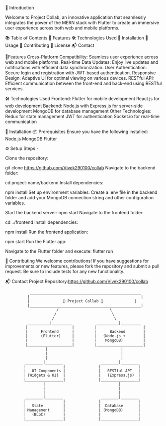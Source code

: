 
🚀 Introduction

Welcome to Project Collab, an innovative application that seamlessly integrates the power of the MERN stack with Flutter to create an immersive user experience across both web and mobile platforms.


📚 Table of Contents
🌈 Features
🛠️ Technologies Used
🔧 Installation
🚀 Usage
🤝 Contributing
📄 License
📬 Contact

🌈Features
Cross-Platform Compatibility: Seamless user experience across web and mobile platforms.
Real-time Data Updates: Enjoy live updates and notifications with efficient data synchronization.
User Authentication: Secure login and registration with JWT-based authentication.
Responsive Design: Adaptive UI for optimal viewing on various devices.
RESTful API: Efficient communication between the front-end and back-end using RESTful services.

🛠️ Technologies Used
Frontend:
Flutter for mobile development
React.js for web development
Backend:
Node.js with Express.js for server-side development
MongoDB for database management
Other Technologies:
Redux for state management
JWT for authentication
Socket.io for real-time communication

🔧 Installation
📦 Prerequisites
Ensure you have the following installed:
Node.js
MongoDB
Flutter

⚙️ Setup Steps - 

Clone the repository:

git clone https://github.com/Vivek290100/collab
Navigate to the backend folder:

cd project-name/backend
Install dependencies:

npm install
Set up environment variables: Create a .env file in the backend folder and add your MongoDB connection string and other configuration variables.

Start the backend server:
npm start
Navigate to the frontend folder:

cd ../frontend
Install dependencies:

npm install
Run the frontend application:

npm start
Run the Flutter app:

Navigate to the Flutter folder and execute:
flutter run

🤝 Contributing
We welcome contributions! If you have suggestions for improvements or new features, please fork the repository and submit a pull request. Be sure to include tests for any new functionality.

📬 Contact
Project Repository:https://github.com/Vivek290100/collab


               __________________________________________________
              |                                                  |
              |               🚀 Project Collab 🚀              |
              |__________________________________________________|
                           /                       \
                          /                         \
                         /                           \
              __________|_________           __________|_________
             |                    |         |                     |
             |      Frontend      |         |      Backend        |
             |      (Flutter)     |         |   (Node.js +        |
             |                    |         |    MongoDB)         |
             |____________________|         |_____________________|
                      |                                 |
                      |                                 |
                      |                                 |
             ________|________                 ________|________
            |                 |               |                 |
            |   UI Components |               |   RESTful API   |
            | (Widgets & UI)  |               |   (Express.js)  |
            |_________________|               |_________________|
                     |                                 |
                     |                                 |
                     |                                 |
             ________|________                 ________|________
            |                 |               |                 |
            |   State         |               |  Database       |
            | Management      |               | (MongoDB)       |
            |   (BLoC)        |               |                 |
            |_________________|               |_________________|

